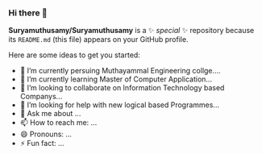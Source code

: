 ### Hi there 👋


**Suryamuthusamy/Suryamuthusamy** is a ✨ _special_ ✨ repository because its `README.md` (this file) appears on your GitHub profile.

Here are some ideas to get you started:

- 🔭 I’m currently persuing Muthayammal Engineering collge....
- 🌱 I’m currently learning Master of Computer Application...
- 👯 I’m looking to collaborate on Information Technology based Companys...
- 🤔 I’m looking for help with new logical based Programmes...
- 💬 Ask me about ...
- 📫 How to reach me: ...
- 😄 Pronouns: ...
- ⚡ Fun fact: ...

